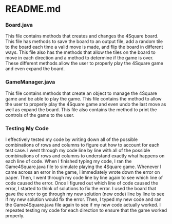 # README.md
### Board.java
This file contains methods that creates and changes the 4Square board. This file has methods to save the board to an output file, add a random tile to the board each time a valid move is made, and flip the board in different ways. This file also has the methods that allow the tiles on the board to move in each direction and a method to determine if the game is over. These different methods allow the user to properly play the 4Square game and even expand the board.

### GameManager.java
This file contains methods that create an object to manage the 4Square game and be able to play the game. This file contains the method to allow the user to properly play the 4Square game and even undo the last move as well as expand the board. This file also contains the method to print the controls of the game to the user.

### Testing My Code
I effectively tested my code by writing down all of the possible combinations of rows and columns to figure out how to account for each test case. I went through my code line by line with all of the possible combinations of rows and columns to understand exactly what happens on each line of code. When I finished typing my code, I ran the Game4Square.java file to simulate playing the 4Square game. Whenever I came across an error in the game, I immediately wrote down the error on paper. Then, I went through my code line by line again to see which line of code caused the error. Once I figured out which line of code caused the error, I started to think of solutions to fix the error. I used the board that gave the error to go through my new solution (new code) line by line to see if my new solution would fix the error. Then, I typed my new code and ran the Game4Square.java file again to see if my new code actually worked. I repeated testing my code for each direction to ensure that the game worked properly.
